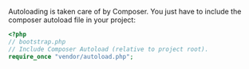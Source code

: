 Autoloading is taken care of by Composer. You just have to include the composer autoload file in your project:

~~~php
<?php
// bootstrap.php
// Include Composer Autoload (relative to project root).
require_once "vendor/autoload.php";
~~~